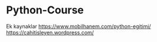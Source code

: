 # Python-Course
Ek kaynaklar 
https://www.mobilhanem.com/python-egitimi/
https://cahitisleyen.wordpress.com/
